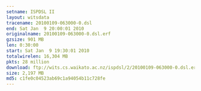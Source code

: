 ```yaml
---
setname: ISPDSL II
layout: witsdata
tracename: 20100109-063000-0.dsl
end: Sat Jan  9 20:00:01 2010
originalname: 20100109-063000-0.dsl.erf
gzsize: 901 MB
len: 0:30:00
start: Sat Jan  9 19:30:01 2010
totalwirelen: 16,304 MB
pkts: 28 million
download: ftp://wits.cs.waikato.ac.nz/ispdsl/2/20100109-063000-0.dsl.erf.gz
size: 2,197 MB
md5: c1fe0c04523ab69c1a94054b11c728fe
---
```

